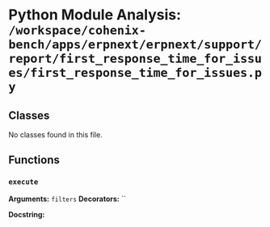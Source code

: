 # Python Module Analysis: `/workspace/cohenix-bench/apps/erpnext/erpnext/support/report/first_response_time_for_issues/first_response_time_for_issues.py`

## Classes

No classes found in this file.


## Functions

### `execute`
**Arguments:** `filters`
**Decorators:** ``

**Docstring:**
```

```

